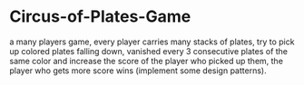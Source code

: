 # Circus-of-Plates-Game
a many players game, every player carries many stacks of plates, try to pick up colored plates falling down, vanished every 3 consecutive plates of the same color and increase the score of the player who picked up them, the player who gets more score wins (implement some design patterns).
